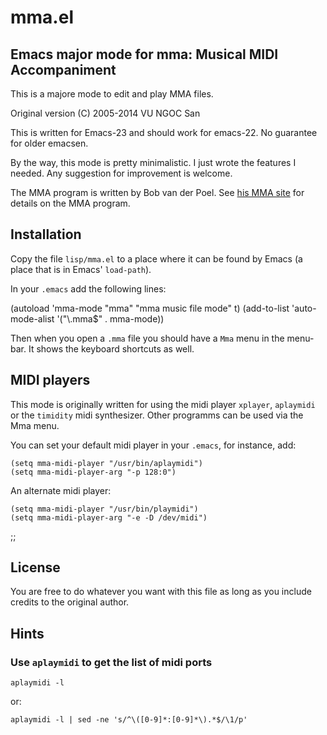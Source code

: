 # mma.el

## Emacs major mode for mma: Musical MIDI Accompaniment

This is a majore mode to edit and play MMA files.

Original version (C) 2005-2014 VU NGOC San 

This is written for Emacs-23 and should work for emacs-22. No
guarantee for older emacsen.

By the way, this mode is pretty minimalistic. I just wrote the
features I needed. Any suggestion for improvement is welcome.

The MMA program is written by Bob van der Poel.
See [his MMA site](https://www.mellowwood.ca/mma) for
details on the MMA program.

## Installation

Copy the file `lisp/mma.el` to a place where it can be found by Emacs
(a place that is in Emacs' `load-path`).

In your `.emacs` add the following lines:

   (autoload 'mma-mode "mma" "mma music file mode" t)
   (add-to-list 'auto-mode-alist
                '("\\.mma$" . mma-mode))

Then when you open a `.mma` file you should have a `Mma` menu in the menu-bar.
It shows the keyboard shortcuts as well.

## MIDI players

This mode is originally written for using the midi player `xplayer`, `aplaymidi`
or the `timidity` midi synthesizer. Other programms can be used via
the Mma menu.

You can set your default midi player in your `.emacs`, for instance, add:

    (setq mma-midi-player "/usr/bin/aplaymidi")
    (setq mma-midi-player-arg "-p 128:0")

An alternate midi player:

	(setq mma-midi-player "/usr/bin/playmidi")
	(setq mma-midi-player-arg "-e -D /dev/midi")
;;

## License

You are free to do whatever you want with this file as long as you
include credits to the original author.

## Hints

### Use `aplaymidi` to get the list of midi ports

    aplaymidi -l

or:

    aplaymidi -l | sed -ne 's/^\([0-9]*:[0-9]*\).*$/\1/p'

